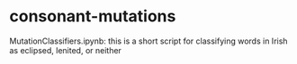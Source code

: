 # consonant-mutations

MutationClassifiers.ipynb: this is a short script for classifying words in Irish as eclipsed, lenited, or neither
